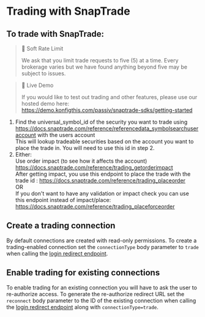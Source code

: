 # Trading with SnapTrade

## To trade with SnapTrade:

> 🚧 Soft Rate Limit
>
> We ask that you limit trade requests to five (5) at a time. Every brokerage varies but we have found anything beyond five may be subject to issues.

> 📘 Live Demo
>
> If you would like to test out trading and other features, please use our hosted demo here:  
> <https://demo.konfigthis.com/passiv/snaptrade-sdks/getting-started>

1. Find the universal_symbol_id of the security you want to trade using <https://docs.snaptrade.com/reference/referencedata_symbolsearchuseraccount> with the users account  
   This will lookup tradeable securities based on the account you want to place the trade in. You will need to use this id in step 2.
2. Either:  
   Use order impact (to see how it affects the account) <https://docs.snaptrade.com/reference/trading_getorderimpact>  
   After getting impact, you use this endpoint to place the trade with the trade id : <https://docs.snaptrade.com/reference/trading_placeorder>  
   OR  
   If you don't want to have any validation or impact check you can use this endpoint instead of impact/place: <https://docs.snaptrade.com/reference/trading_placeforceorder>

## Create a trading connection

By default connections are created with read-only permissions. To create a trading-enabled connection set the `connectionType` body parameter to `trade` when calling the [login redirect endpoint](https://docs.snaptrade.com/reference/authentication_loginsnaptradeuser).

## Enable trading for existing connections

To enable trading for an existing connection you will have to ask the user to re-authorize access. To generate the re-authorize redirect URL set the `reconnect` body parameter to the ID of the existing connection when calling the [login redirect endpoint](https://docs.snaptrade.com/reference/authentication_loginsnaptradeuser) along with `connectionType=trade`.
